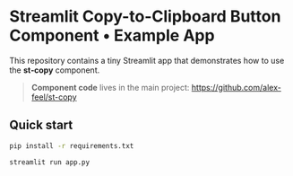 # Streamlit Copy-to-Clipboard Button Component • Example App

This repository contains a tiny Streamlit app that demonstrates how to use the **st‑copy** component.

> **Component code** lives in the main project:
> <https://github.com/alex-feel/st-copy>

## Quick start

```bash
pip install -r requirements.txt

streamlit run app.py
```
